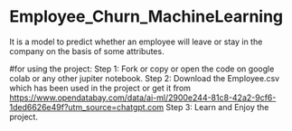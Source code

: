 # Employee_Churn_MachineLearning
It is a model  to predict whether an employee will leave or stay in the company on the basis of some attributes.

#for using the project:
Step 1: Fork or copy or open the code on google colab or any other jupiter notebook.
Step 2: Download the Employee.csv which has been used in the project or get it from https://www.opendatabay.com/data/ai-ml/2900e244-81c8-42a2-9cf6-1ded6626e49f?utm_source=chatgpt.com
Step 3: Learn and Enjoy the project. 
